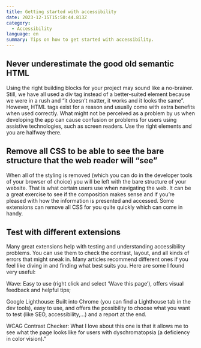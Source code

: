 ```yaml
---
title: Getting started with accessibility
date: 2023-12-15T15:50:44.813Z
category:
  - Accessibility
language: en
summary: Tips on how to get started with accessibility.
---
```

## Never underestimate the good old semantic HTML

Using the right building blocks for your project may sound like a no-brainer. Still, we have all used a div tag instead of a better-suited element because we were in a rush and “it doesn’t matter, it works and it looks the same”. However, HTML tags exist for a reason and usually come with extra benefits when used correctly. What might not be perceived as a problem by us when developing the app can cause confusion or problems for users using assistive technologies, such as screen readers. Use the right elements and you are halfway there.

## Remove all CSS to be able to see the bare structure that the web reader will “see”

When all of the styling is removed (which you can do in the developer tools of your browser of choice) you will be left with the bare structure of your website. That is what certain users use when navigating the web. It can be a great exercise to see if the composition makes sense and if you’re pleased with how the information is presented and accessed.
Some extensions can remove all CSS for you quite quickly which can come in handy.

## Test with different extensions

Many great extensions help with testing and understanding accessibility problems. You can use them to check the contrast, layout, and all kinds of errors that might sneak in. Many articles recommend different ones if you feel like diving in and finding what best suits you. Here are some I found very useful:

Wave: Easy to use (right click and select ‘Wave this page’), offers visual feedback and helpful tips;

Google Lighthouse: Built into Chrome (you can find a Lighthouse tab in the dev tools), easy to use, and offers the possibility to choose what you want to test (like SEO, accessibility,…) and a report at the end.

WCAG Contrast Checker: What I love about this one is that it allows me to see what the page looks like for users with dyschromatopsia (a deficiency in color vision)."